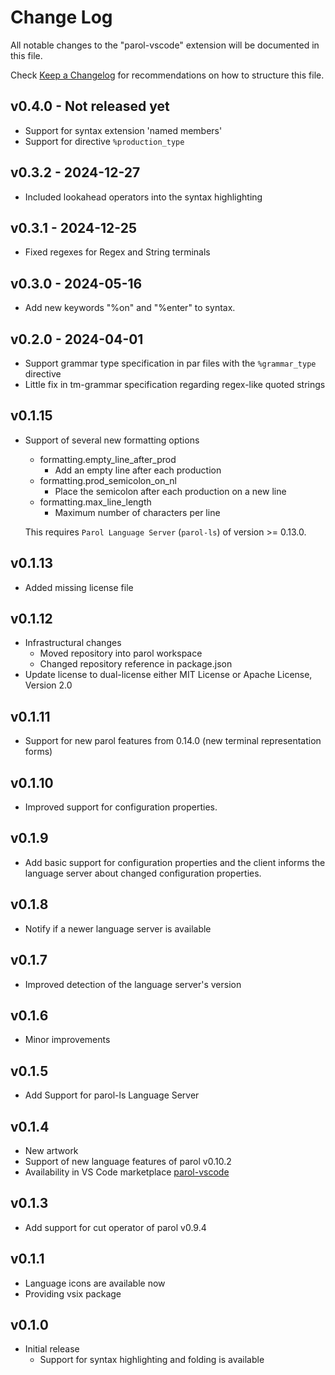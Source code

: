 # Change Log

All notable changes to the "parol-vscode" extension will be documented in this file.

Check [Keep a Changelog](http://keepachangelog.com/) for recommendations on how to structure this file.

## v0.4.0 - Not released yet

* Support for syntax extension 'named members'
* Support for directive `%production_type`

## v0.3.2 - 2024-12-27

* Included lookahead operators into the syntax highlighting

## v0.3.1 - 2024-12-25

* Fixed regexes for Regex and String terminals 

## v0.3.0 - 2024-05-16

* Add new keywords "%on" and "%enter" to syntax.

## v0.2.0 - 2024-04-01

* Support grammar type specification in par files with the `%grammar_type` directive
* Little fix in tm-grammar specification regarding regex-like quoted strings

## v0.1.15

* Support of several new formatting options
  * formatting.empty_line_after_prod
    * Add an empty line after each production
  * formatting.prod_semicolon_on_nl
    * Place the semicolon after each production on a new line
  * formatting.max_line_length
    * Maximum number of characters per line

  This requires `Parol Language Server` (`parol-ls`) of version >= 	0.13.0.

## v0.1.13

* Added missing license file

## v0.1.12

* Infrastructural changes
  * Moved repository into parol workspace
  * Changed repository reference in package.json
* Update license to dual-license either MIT License or Apache License, Version 2.0

## v0.1.11

* Support for new parol features from 0.14.0 (new terminal representation forms)

## v0.1.10

* Improved support for configuration properties.

## v0.1.9

* Add basic support for configuration properties and the client informs the language server about
changed configuration properties.

## v0.1.8

* Notify if a newer language server is available

## v0.1.7

* Improved detection of the language server's version

## v0.1.6

* Minor improvements

## v0.1.5

* Add Support for parol-ls Language Server

## v0.1.4

* New artwork
* Support of new language features of parol v0.10.2
* Availability in VS Code marketplace [parol-vscode](https://marketplace.visualstudio.com/items?itemName=jsinger67.parol-vscode)

## v0.1.3

* Add support for cut operator of parol v0.9.4

## v0.1.1

* Language icons are available now
* Providing vsix package

## v0.1.0

* Initial release
  * Support for syntax highlighting and folding is available
